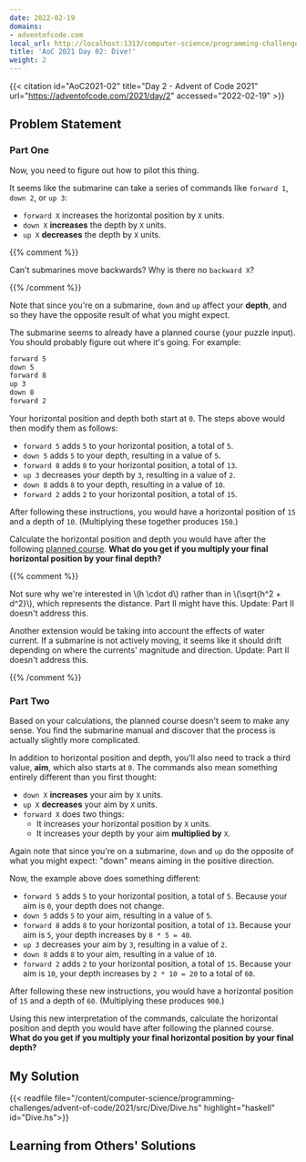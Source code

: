 ```yaml
---
date: 2022-02-19
domains:
- adventofcode.com
local_url: http://localhost:1313/computer-science/programming-challenges/advent-of-code/2021/src/Dive/02-dive/
title: 'AoC 2021 Day 02: Dive!'
weight: 2
---
```


{{< citation
  id="AoC2021-02"
  title="Day 2 - Advent of Code 2021"
  url="https://adventofcode.com/2021/day/2"
  accessed="2022-02-19" >}}

## Problem Statement

### Part One

Now, you need to figure out how to pilot this thing.

It seems like the submarine can take a series of commands like `forward
1`, `down 2`, or `up 3`:

* `forward X` increases the horizontal position by `X` units.
* `down X` **increases** the depth by `X` units.
* `up X` **decreases** the depth by `X` units.

{{% comment %}}

Can't submarines move backwards? Why is there no `backward X`?

{{% /comment %}}

Note that since you're on a submarine, `down` and `up` affect your
**depth**, and so they have the opposite result of what you might
expect.

The submarine seems to already have a planned course (your puzzle
input). You should probably figure out where it's going. For example:

```md
forward 5
down 5
forward 8
up 3
down 8
forward 2
```

Your horizontal position and depth both start at `0`. The steps above
would then modify them as follows:

- `forward 5` adds `5` to your horizontal position, a total of `5`.
- `down 5` adds `5` to your depth, resulting in a value of `5`.
- `forward 8` adds `8` to your horizontal position, a total of `13`.
- `up 3` decreases your depth by `3`, resulting in a value of `2`.
- `down 8` adds `8` to your depth, resulting in a value of `10`.
- `forward 2` adds `2` to your horizontal position, a total of `15`.

After following these instructions, you would have a horizontal position
of `15` and a depth of `10`. (Multiplying these together produces
`150`.)

Calculate the horizontal position and depth you would have after the
following [planned course](https://adventofcode.com/2021/day/2/input).
**What do you get if you multiply your final horizontal position by your
final depth?**

{{% comment %}}

Not sure why we're interested in \\(h \cdot d\\) rather than in
\\(\sqrt{h^2 + d^2}\\), which represents the distance. Part II might
have this. Update: Part II doesn't address this.

Another extension would be taking into account the effects of water
current. If a submarine is not actively moving, it seems like it should
drift depending on where the currents' magnitude and direction. Update:
Part II doesn't address this.

{{% /comment %}}

### Part Two

Based on your calculations, the planned course doesn't seem to make any
sense. You find the submarine manual and discover that the process is
actually slightly more complicated.

In addition to horizontal position and depth, you'll also need to track
a third value, **aim**, which also starts at `0`. The commands also mean
something entirely different than you first thought:

* `down X` **increases** your aim by `X` units.
* `up X` **decreases** your aim by `X` units.
* `forward X` does two things:
  * It increases your horizontal position by `X` units.
  * It increases your depth by your aim **multiplied by** `X`.

Again note that since you're on a submarine, `down` and `up` do the
opposite of what you might expect: "down" means aiming in the positive
direction.

Now, the example above does something different:

* `forward 5` adds `5` to your horizontal position, a total of `5`.
  Because your aim is `0`, your depth does not change.
* `down 5` adds `5` to your aim, resulting in a value of `5`.
* `forward 8` adds `8` to your horizontal position, a total of `13`.
  Because your aim is `5`, your depth increases by `8 * 5 = 40`.
* `up 3` decreases your aim by `3`, resulting in a value of `2`.
* `down 8` adds `8` to your aim, resulting in a value of `10`.
* `forward 2` adds `2` to your horizontal position, a total of `15`.
  Because your aim is `10`, your depth increases by `2 * 10 = 20` to a
  total of `60`.

After following these new instructions, you would have a horizontal
position of `15` and a depth of `60`. (Multiplying these produces
`900`.)

Using this new interpretation of the commands, calculate the horizontal
position and depth you would have after following the planned course.
**What do you get if you multiply your final horizontal position by your
final depth?**

## My Solution

{{< readfile
  file="/content/computer-science/programming-challenges/advent-of-code/2021/src/Dive/Dive.hs"
  highlight="haskell"
  id="Dive.hs">}}

## Learning from Others' Solutions

